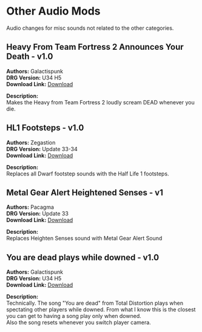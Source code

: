 # Other Audio Mods
Audio changes for misc sounds not related to the other categories.

<!-- mod list -->

## Heavy From Team Fortress 2 Announces Your Death - v1.0
**Authors:** Galactispunk  
**DRG Version:** U34 H5  
**Download Link:** [Download](https://github.com/ArcticEcho/DRG-Mods/raw/da0058fa899671adad4d68b2e1c871ec4a27a17c/Audio/Other/Heavy%20From%20Team%20Fortress%202%20Announces%20Your%20Death%20-%20V1.0%20_P.pak)  

**Description:**  
Makes the Heavy from Team Fortress 2 loudly scream DEAD whenever you die.

## HL1 Footsteps - v1.0
**Authors:** Zegastion  
**DRG Version:** Update 33-34  
**Download Link:** [Download](https://github.com/ArcticEcho/DRG-Mods/raw/25f135e27b4925f63529aefb89bf99d545e2eb57/Audio/Other/HL1%20Footsteps%20-%20V1.0.zip)  

**Description:**  
Replaces all Dwarf footstep sounds with the Half Life 1 footsteps.

## Metal Gear Alert Heightened Senses - v1
**Authors:** Pacagma  
**DRG Version:** Update 33  
**Download Link:** [Download](https://github.com/ArcticEcho/DRG-Mods/raw/7e2a85f66bef685ebeefda9314fc22724c064028/Audio/Other/Metal%20Gear%20Alert%20Heightened%20Senses%20-%20V1%20_P.pak)  

**Description:**  
Replaces Heighten Senses sound with Metal Gear Alert Sound

## You are dead plays while downed - v1.0
**Authors:** Galactispunk  
**DRG Version:** U34 H5  
**Download Link:** [Download](https://github.com/ArcticEcho/DRG-Mods/raw/695b6f007aa9eedac1a58e2009c30c3668a98783/Audio/Other/You%20Are%20Dead%20Plays%20While%20Downed%20-%20V1.0%20_P.pak)  

**Description:**  
Technically. The song "You are dead" from Total Distortion plays when spectating other players while downed. From what I know this is the closest you can get to having a song play only when downed.  
Also the song resets whenever you switch player camera.